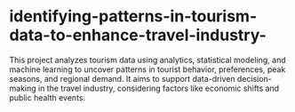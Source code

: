 # identifying-patterns-in-tourism-data-to-enhance-travel-industry-
This project analyzes tourism data using analytics, statistical modeling, and machine learning to uncover patterns in tourist behavior, preferences, peak seasons, and regional demand. It aims to support data-driven decision-making in the travel industry, considering factors like economic shifts and public health events.
